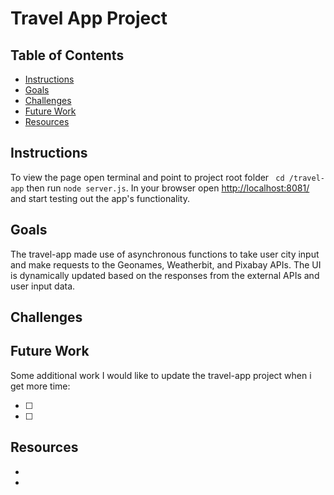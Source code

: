 # Travel App Project

## Table of Contents

* [Instructions](#instructions)
* [Goals](#goals)
* [Challenges](#challenges)
* [Future Work](#future-work)
* [Resources](#resources)

## Instructions

To view the page open terminal and point to project root folder ` cd /travel-app` then run `node server.js`. In your browser open [http://localhost:8081/](http://localhost:8081/) and start testing out the app's functionality.

## Goals

The travel-app made use of asynchronous functions to take user city input and make requests to the Geonames, Weatherbit, and Pixabay APIs. The UI is dynamically updated based on the responses from the external APIs and user input data.

## Challenges



## Future Work

Some additional work I would like to update the travel-app project when i get more time: 

- [ ] 
- [ ] 

## Resources

* []()
* []()
